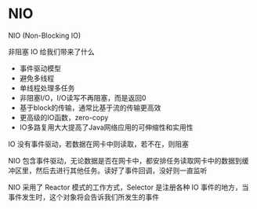 # NIO

NIO (Non-Blocking IO)

非阻塞 IO 给我们带来了什么

- 事件驱动模型
- 避免多线程
- 单线程处理多任务
- 非阻塞I/O，I/O读写不再阻塞，而是返回0
- 基于block的传输，通常比基于流的传输更高效
- 更高级的IO函数，zero-copy
- IO多路复用大大提高了Java网络应用的可伸缩性和实用性



IO 没有事件驱动，若数据在网卡中则读取，若不在，则阻塞

NIO 包含事件驱动，无论数据是否在网卡中，都安排任务读取网卡中的数据到缓冲区里，然后去进行其他任务。读好了事件回调，没好则一直监听



NIO 采用了 Reactor 模式的工作方式，Selector 是注册各种 IO 事件的地方，当事件发生时，这个对象将会告诉我们所发生的事件


